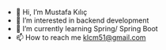 - 👋 Hi, I’m Mustafa Kılıç
- 👀 I’m interested in backend development
- 🌱 I’m currently learning Spring/ Spring Boot 
- 📫 How to reach me klcm51@gmail.com


<!---
mfklc/mfklc is a ✨ special ✨ repository because its `README.md` (this file) appears on your GitHub profile.
You can click the Preview link to take a look at your changes.
--->
